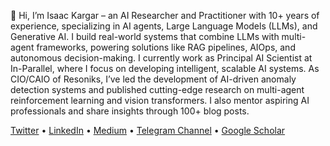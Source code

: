 👋 Hi, I’m Isaac Kargar – an AI Researcher and Practitioner with 10+ years of experience, specializing in AI agents, Large Language Models (LLMs), and Generative AI. I build real-world systems that combine LLMs with multi-agent frameworks, powering solutions like RAG pipelines, AIOps, and autonomous decision-making. I currently work as Principal AI Scientist at In-Parallel, where I focus on developing intelligent, scalable AI systems. As CIO/CAIO of Resoniks, I’ve led the development of AI-driven anomaly detection systems and published cutting-edge research on multi-agent reinforcement learning and vision transformers. I also mentor aspiring AI professionals and share insights through 100+ blog posts.

[Twitter](https://x.com/kargarisaac) • [LinkedIn](https://www.linkedin.com/in/isaac-kargar/) • [Medium](https://medium.com/@kargarisaac) • [Telegram Channel](https://t.me/tech_links) • [Google Scholar](https://scholar.google.com/citations?hl=en&user=M7_Wz6kAAAAJ)
